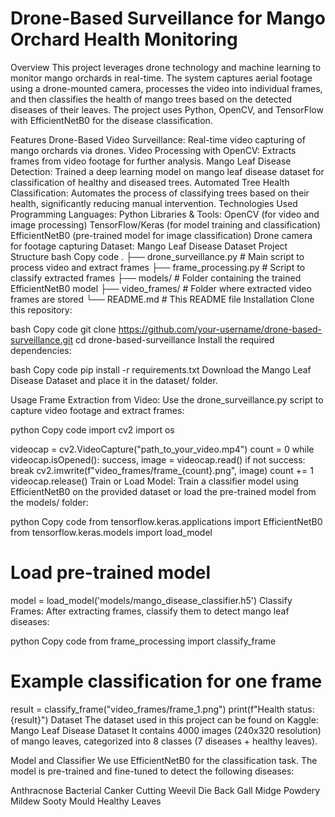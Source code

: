 # Drone-Based Surveillance for Mango Orchard Health Monitoring
Overview
This project leverages drone technology and machine learning to monitor mango orchards in real-time. The system captures aerial footage using a drone-mounted camera, processes the video into individual frames, and then classifies the health of mango trees based on the detected diseases of their leaves. The project uses Python, OpenCV, and TensorFlow with EfficientNetB0 for the disease classification.

Features
Drone-Based Video Surveillance: Real-time video capturing of mango orchards via drones.
Video Processing with OpenCV: Extracts frames from video footage for further analysis.
Mango Leaf Disease Detection: Trained a deep learning model on mango leaf disease dataset for classification of healthy and diseased trees.
Automated Tree Health Classification: Automates the process of classifying trees based on their health, significantly reducing manual intervention.
Technologies Used
Programming Languages: Python
Libraries & Tools:
OpenCV (for video and image processing)
TensorFlow/Keras (for model training and classification)
EfficientNetB0 (pre-trained model for image classification)
Drone camera for footage capturing
Dataset: Mango Leaf Disease Dataset
Project Structure
bash
Copy code
.
├── drone_surveillance.py         # Main script to process video and extract frames
├── frame_processing.py           # Script to classify extracted frames
├── models/                       # Folder containing the trained EfficientNetB0 model
├── video_frames/                 # Folder where extracted video frames are stored
└── README.md                     # This README file
Installation
Clone this repository:

bash
Copy code
git clone https://github.com/your-username/drone-based-surveillance.git
cd drone-based-surveillance
Install the required dependencies:

bash
Copy code
pip install -r requirements.txt
Download the Mango Leaf Disease Dataset and place it in the dataset/ folder.

Usage
Frame Extraction from Video: Use the drone_surveillance.py script to capture video footage and extract frames:

python
Copy code
import cv2
import os

videocap = cv2.VideoCapture("path_to_your_video.mp4")
count = 0
while videocap.isOpened():
    success, image = videocap.read()
    if not success:
        break
    cv2.imwrite(f"video_frames/frame_{count}.png", image)
    count += 1
videocap.release()
Train or Load Model: Train a classifier model using EfficientNetB0 on the provided dataset or load the pre-trained model from the models/ folder:

python
Copy code
from tensorflow.keras.applications import EfficientNetB0
from tensorflow.keras.models import load_model

# Load pre-trained model
model = load_model('models/mango_disease_classifier.h5')
Classify Frames: After extracting frames, classify them to detect mango leaf diseases:

python
Copy code
from frame_processing import classify_frame

# Example classification for one frame
result = classify_frame("video_frames/frame_1.png")
print(f"Health status: {result}")
Dataset
The dataset used in this project can be found on Kaggle:
Mango Leaf Disease Dataset
It contains 4000 images (240x320 resolution) of mango leaves, categorized into 8 classes (7 diseases + healthy leaves).

Model and Classifier
We use EfficientNetB0 for the classification task. The model is pre-trained and fine-tuned to detect the following diseases:

Anthracnose
Bacterial Canker
Cutting Weevil
Die Back
Gall Midge
Powdery Mildew
Sooty Mould
Healthy Leaves
